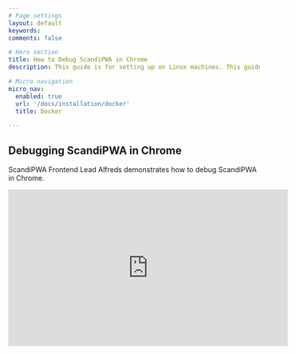 ```yaml
---
# Page settings
layout: default
keywords:
comments: false

# Hero section
title: How to Debug ScandiPWA in Chrome
description: This guide is for setting up on Linux machines. This guide is meant for <b>local installation only</b>.

# Micro navigation
micro_nav:
  enabled: true
  url: '/docs/installation/docker'
  title: Docker

---
```


## Debugging ScandiPWA in Chrome

ScandiPWA Frontend Lead Alfreds demonstrates how to debug ScandiPWA in Chrome.

<div class="video">
    <iframe width="560" height="315" src="https://www.youtube.com/embed/cyDwoVLH_hA" frameborder="0" allow="accelerometer; autoplay; encrypted-media; gyroscope; picture-in-picture" allowfullscreen></iframe>
</div>
